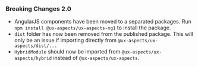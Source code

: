 ### Breaking Changes 2.0

- AngularJS components have been moved to a separated packages. Run `npm install @ux-aspects/ux-aspects-ng1` to install the package.
- `dist` folder has now been removed from the published package. This will only be an issue if importing directly from `@ux-aspects/ux-aspects/dist/...`
- `HybridModule` should now be imported from `@ux-aspects/ux-aspects/hybrid` instead of `@ux-aspects/ux-aspects`.